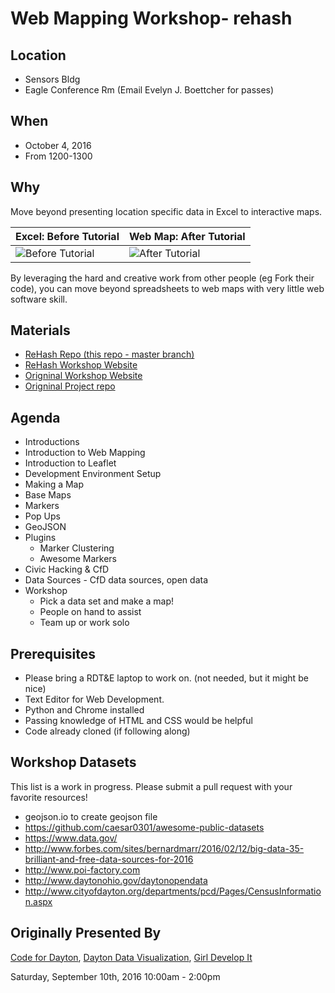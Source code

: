 # Web Mapping Workshop- rehash

## Location
- Sensors Bldg
- Eagle Conference Rm (Email Evelyn J. Boettcher for passes)

## When
- October 4, 2016
- From 1200-1300

## Why
Move beyond presenting location specific data in Excel to interactive maps.

| Excel: Before Tutorial     | Web Map: After Tutorial       |
|----------------------------| ------------------------------|
|![Before Tutorial](https://github.com/ejboettcher/mapping_workshop/raw/master/icons/Excel.png)|![After Tutorial](https://github.com/ejboettcher/mapping_workshop/raw/master/icons/Map.png)|

By leveraging the hard and creative work from other people (eg Fork their code),
 you can move beyond spreadsheets to web maps with very little web software skill.

## Materials
- [ReHash Repo (this repo - master branch)](https://github.com/ejboettcher/mapping_workshop)
- [ReHash Workshop Website](https://ejboettcher.github.io/mapping_workshop)
- [Origninal Workshop Website](http://codefordayton.org/mapping_workshop)
- [Origninal Project repo](https://github.com/codefordayton/mapping_workshop)

## Agenda
- Introductions
- Introduction to Web Mapping
- Introduction to Leaflet
- Development Environment Setup
- Making a Map
- Base Maps
- Markers
- Pop Ups
- GeoJSON
- Plugins
    - Marker Clustering
    - Awesome Markers
- Civic Hacking & CfD
- Data Sources - CfD data sources, open data
- Workshop
    - Pick a data set and make a map!
    - People on hand to assist
    - Team up or work solo

## Prerequisites
- Please bring a RDT&E laptop to work on.  (not needed, but it might be nice)
- Text Editor for Web Development.
- Python and Chrome installed
- Passing knowledge of HTML and CSS would be helpful
- Code already cloned (if following along)


## Workshop Datasets
This list is a work in progress. Please submit a pull request with your favorite resources!
- geojson.io  to create geojson file
- https://github.com/caesar0301/awesome-public-datasets
- https://www.data.gov/
- http://www.forbes.com/sites/bernardmarr/2016/02/12/big-data-35-brilliant-and-free-data-sources-for-2016
- http://www.poi-factory.com
- http://www.daytonohio.gov/daytonopendata
- http://www.cityofdayton.org/departments/pcd/Pages/CensusInformation.aspx

## Originally Presented By
[Code for Dayton](http://codefordayton.org/),
[Dayton Data Visualization](http://www.meetup.com/daytondv),
[Girl Develop It](http://www.meetup.com/Girl-Develop-It-Dayton)

Saturday, September 10th, 2016
10:00am - 2:00pm
